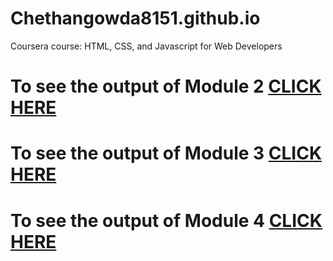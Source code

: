 # Chethangowda8151.github.io

Coursera course: HTML, CSS, and Javascript for Web Developers

# To see the output of Module 2 [CLICK HERE](https://chethangowda8151.github.io/module-2/index.html)

# To see the output of Module 3 [CLICK HERE](https://chethangowda8151.github.io/module-3/index.html)

# To see the output of Module 4 [CLICK HERE](https://chethangowda8151.github.io/module-4/index.html)


